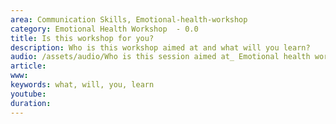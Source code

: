 ```yaml
---
area: Communication Skills, Emotional-health-workshop
category: Emotional Health Workshop  - 0.0
title: Is this workshop for you?
description: Who is this workshop aimed at and what will you learn?
audio: /assets/audio/Who is this session aimed at_ Emotional health workshop.m4a
article: 
www: 
keywords: what, will, you, learn
youtube: 
duration: 
--- 
```

